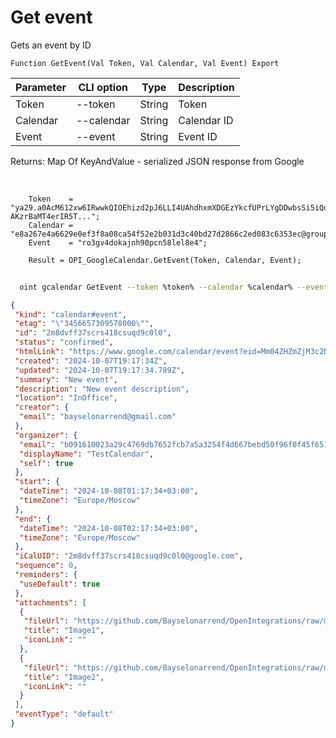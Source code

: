 ﻿---
sidebar_position: 3
---

# Get event
 Gets an event by ID



`Function GetEvent(Val Token, Val Calendar, Val Event) Export`

  | Parameter | CLI option | Type | Description |
  |-|-|-|-|
  | Token | --token | String | Token |
  | Calendar | --calendar | String | Calendar ID |
  | Event | --event | String | Event ID |

  
  Returns:  Map Of KeyAndValue - serialized JSON response from Google

<br/>




```bsl title="Code example"
    Token    = "ya29.a0AcM612xw6IRwwkQIOEhizd2pJ6LLI4UAhdhxmXDGEzYkcfUPrLYgDDwbsSi5iQdc78WPs_1_Qor5KipuV6mAIvr6z-AKzrBaMT4erIR5T...";
    Calendar = "e8a267e4a6629e0ef3f8a08ca54f52e2b031d3c40bd27d2866c2ed083c6353ec@group.calendar.google.com";
    Event    = "ro3gv4dokajnh90pcn58lel8e4";

    Result = OPI_GoogleCalendar.GetEvent(Token, Calendar, Event);
```



```sh title="CLI command example"
    
  oint gcalendar GetEvent --token %token% --calendar %calendar% --event %event%

```

```json title="Result"
{
 "kind": "calendar#event",
 "etag": "\"3456657309578000\"",
 "id": "2m8dvff37scrs418csuqd9c0l0",
 "status": "confirmed",
 "htmlLink": "https://www.google.com/calendar/event?eid=Mm04ZHZmZjM3c2NyczQxOGNzdXFkOWMwbDAgYjA5MTYxMDAyM2EyOWM0NzY5ZGI3NjUyZmNiN2E1YTMyNTRmNGQ2NjdiZWJkNTBmOTZmMGY0NWY2NTE3NzIzYkBn",
 "created": "2024-10-07T19:17:34Z",
 "updated": "2024-10-07T19:17:34.789Z",
 "summary": "New event",
 "description": "New event description",
 "location": "InOffice",
 "creator": {
  "email": "bayselonarrend@gmail.com"
 },
 "organizer": {
  "email": "b091610023a29c4769db7652fcb7a5a3254f4d667bebd50f96f0f45f6517723b@group.calendar.google.com",
  "displayName": "TestCalendar",
  "self": true
 },
 "start": {
  "dateTime": "2024-10-08T01:17:34+03:00",
  "timeZone": "Europe/Moscow"
 },
 "end": {
  "dateTime": "2024-10-08T02:17:34+03:00",
  "timeZone": "Europe/Moscow"
 },
 "iCalUID": "2m8dvff37scrs418csuqd9c0l0@google.com",
 "sequence": 0,
 "reminders": {
  "useDefault": true
 },
 "attachments": [
  {
   "fileUrl": "https://github.com/Bayselonarrend/OpenIntegrations/raw/main/service/test_data/picture.jpg",
   "title": "Image1",
   "iconLink": ""
  },
  {
   "fileUrl": "https://github.com/Bayselonarrend/OpenIntegrations/raw/main/service/test_data/picture2.jpg",
   "title": "Image2",
   "iconLink": ""
  }
 ],
 "eventType": "default"
}
```
